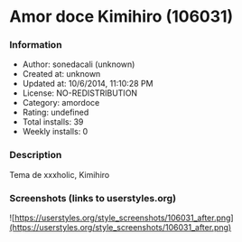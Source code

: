# Amor doce Kimihiro (106031)

### Information
- Author: sonedacali (unknown)
- Created at: unknown
- Updated at: 10/6/2014, 11:10:28 PM
- License: NO-REDISTRIBUTION
- Category: amordoce
- Rating: undefined
- Total installs: 39
- Weekly installs: 0


### Description
Tema de xxxholic,  Kimihiro


### Screenshots (links to userstyles.org)
![https://userstyles.org/style_screenshots/106031_after.png](https://userstyles.org/style_screenshots/106031_after.png)


